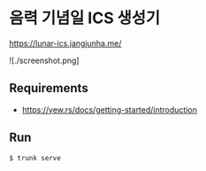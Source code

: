 # 음력 기념일 ICS 생성기

<https://lunar-ics.jangjunha.me/>

![./screenshot.png]

## Requirements

- <https://yew.rs/docs/getting-started/introduction>

## Run

```bash
$ trunk serve
```
